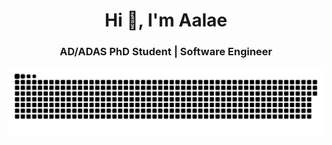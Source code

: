 <h1 align="center">Hi 👋, I'm Aalae</h1>

<h3 align="center">AD/ADAS PhD Student | Software Engineer</h3>

<picture>
  <source media="(prefers-color-scheme: dark)" srcset="https://raw.githubusercontent.com/aalaeDev/aalaeDev/output/github-snake-dark.svg" />
  <source media="(prefers-color-scheme: light)" srcset="https://raw.githubusercontent.com/aalaeDev/aalaeDev/output/github-snake.svg" />
  <img alt="github-snake" src="https://raw.githubusercontent.com/aalaeDev/aalaeDev/output/github-snake.svg" />
</picture>
